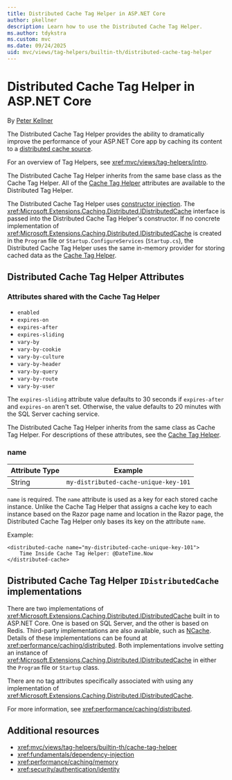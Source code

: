 ```yaml
---
title: Distributed Cache Tag Helper in ASP.NET Core
author: pkellner
description: Learn how to use the Distributed Cache Tag Helper.
ms.author: tdykstra
ms.custom: mvc
ms.date: 09/24/2025
uid: mvc/views/tag-helpers/builtin-th/distributed-cache-tag-helper
---
```

# Distributed Cache Tag Helper in ASP.NET Core

By [Peter Kellner](https://peterkellner.net)

The Distributed Cache Tag Helper provides the ability to dramatically improve the performance of your ASP.NET Core app by caching its content to a [distributed cache source](xref:performance/caching/distributed).

For an overview of Tag Helpers, see <xref:mvc/views/tag-helpers/intro>.

The Distributed Cache Tag Helper inherits from the same base class as the Cache Tag Helper. All of the [Cache Tag Helper](xref:mvc/views/tag-helpers/builtin-th/cache-tag-helper) attributes are available to the Distributed Tag Helper.

The Distributed Cache Tag Helper uses [constructor injection](xref:fundamentals/dependency-injection#constructor-injection-behavior). The <xref:Microsoft.Extensions.Caching.Distributed.IDistributedCache> interface is passed into the Distributed Cache Tag Helper's constructor. If no concrete implementation of <xref:Microsoft.Extensions.Caching.Distributed.IDistributedCache> is created in the `Program` file or  `Startup.ConfigureServices` (`Startup.cs`), the Distributed Cache Tag Helper uses the same in-memory provider for storing cached data as the [Cache Tag Helper](xref:mvc/views/tag-helpers/builtin-th/cache-tag-helper).

## Distributed Cache Tag Helper Attributes

### Attributes shared with the Cache Tag Helper

* `enabled`
* `expires-on`
* `expires-after`
* `expires-sliding`
* `vary-by`
* `vary-by-cookie`
* `vary-by-culture`
* `vary-by-header`
* `vary-by-query`
* `vary-by-route`
* `vary-by-user`

The `expires-sliding` attribute value defaults to 30 seconds if `expires-after` and `expires-on` aren't set. Otherwise, the value defaults to 20 minutes with the SQL Server caching service.

The Distributed Cache Tag Helper inherits from the same class as Cache Tag Helper. For descriptions of these attributes, see the [Cache Tag Helper](xref:mvc/views/tag-helpers/builtin-th/cache-tag-helper).

### name

| Attribute Type | Example                               |
| -------------- | ------------------------------------- |
| String         | `my-distributed-cache-unique-key-101` |

`name` is required. The `name` attribute is used as a key for each stored cache instance. Unlike the Cache Tag Helper that assigns a cache key to each instance based on the Razor page name and location in the Razor page, the Distributed Cache Tag Helper only bases its key on the attribute `name`.

Example:

```cshtml
<distributed-cache name="my-distributed-cache-unique-key-101">
    Time Inside Cache Tag Helper: @DateTime.Now
</distributed-cache>
```

## Distributed Cache Tag Helper `IDistributedCache` implementations

There are two implementations of <xref:Microsoft.Extensions.Caching.Distributed.IDistributedCache> built in to ASP.NET Core. One is based on SQL Server, and the other is based on Redis. Third-party implementations are also available, such as [NCache](http://www.alachisoft.com/ncache/aspnet-core-idistributedcache-ncache.html). Details of these implementations can be found at <xref:performance/caching/distributed>. Both implementations involve setting an instance of <xref:Microsoft.Extensions.Caching.Distributed.IDistributedCache> in either the `Program` file or `Startup` class.

There are no tag attributes specifically associated with using any implementation of <xref:Microsoft.Extensions.Caching.Distributed.IDistributedCache>.

For more information, see <xref:performance/caching/distributed>.

## Additional resources

* <xref:mvc/views/tag-helpers/builtin-th/cache-tag-helper>
* <xref:fundamentals/dependency-injection>
* <xref:performance/caching/memory>
* <xref:security/authentication/identity>

